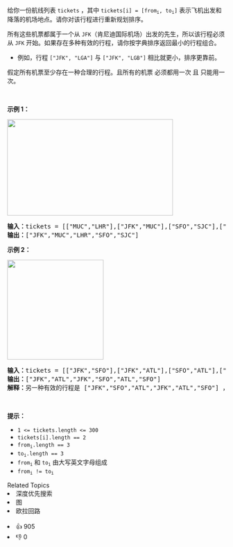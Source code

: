 <p>给你一份航线列表 <code>tickets</code> ，其中 <code>tickets[i] = [from<sub>i</sub>, to<sub>i</sub>]</code> 表示飞机出发和降落的机场地点。请你对该行程进行重新规划排序。</p>

<p>所有这些机票都属于一个从 <code>JFK</code>（肯尼迪国际机场）出发的先生，所以该行程必须从 <code>JFK</code> 开始。如果存在多种有效的行程，请你按字典排序返回最小的行程组合。</p>

<ul> 
 <li>例如，行程 <code>["JFK", "LGA"]</code> 与 <code>["JFK", "LGB"]</code> 相比就更小，排序更靠前。</li> 
</ul>

<p>假定所有机票至少存在一种合理的行程。且所有的机票 必须都用一次 且 只能用一次。</p>

<p>&nbsp;</p>

<p><strong>示例 1：</strong></p> 
<img alt="" src="https://assets.leetcode.com/uploads/2021/03/14/itinerary1-graph.jpg" style="width: 382px; height: 222px;" /> 
<pre>
<strong>输入：</strong>tickets = [["MUC","LHR"],["JFK","MUC"],["SFO","SJC"],["LHR","SFO"]]
<strong>输出：</strong>["JFK","MUC","LHR","SFO","SJC"]
</pre>

<p><strong>示例 2：</strong></p> 
<img alt="" src="https://assets.leetcode.com/uploads/2021/03/14/itinerary2-graph.jpg" style="width: 222px; height: 230px;" /> 
<pre>
<strong>输入：</strong>tickets = [["JFK","SFO"],["JFK","ATL"],["SFO","ATL"],["ATL","JFK"],["ATL","SFO"]]
<strong>输出：</strong>["JFK","ATL","JFK","SFO","ATL","SFO"]
<strong>解释：</strong>另一种有效的行程是 ["JFK","SFO","ATL","JFK","ATL","SFO"] ，但是它字典排序更大更靠后。
</pre>

<p>&nbsp;</p>

<p><strong>提示：</strong></p>

<ul> 
 <li><code>1 &lt;= tickets.length &lt;= 300</code></li> 
 <li><code>tickets[i].length == 2</code></li> 
 <li><code>from<sub>i</sub>.length == 3</code></li> 
 <li><code>to<sub>i</sub>.length == 3</code></li> 
 <li><code>from<sub>i</sub></code> 和 <code>to<sub>i</sub></code> 由大写英文字母组成</li> 
 <li><code>from<sub>i</sub> != to<sub>i</sub></code></li> 
</ul>

<div><div>Related Topics</div><div><li>深度优先搜索</li><li>图</li><li>欧拉回路</li></div></div><br><div><li>👍 905</li><li>👎 0</li></div>